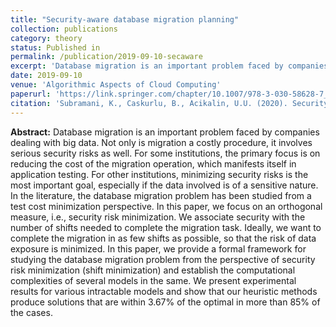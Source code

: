 ```yaml
---
title: "Security-aware database migration planning"
collection: publications
category: theory
status: Published in
permalink: /publication/2019-09-10-secaware
excerpt: 'Database migration is an important problem faced by companies dealing with big data. Not only is migration a costly procedure, it involves serious security risks as well. For some institutions, the primary focus is on reducing the cost of the migration operation, which manifests itself in application testing. For other institutions, minimizing security risks is the most important goal, especially if the data involved is of a sensitive nature. In the literature, the database migration problem has been studied from a test cost minimization perspective. In this paper, we focus on an orthogonal measure, i.e., security risk minimization. We associate security with the number of shifts needed to complete the migration task. Ideally, we want to complete the migration in as few shifts as possible, so that the risk of data exposure is minimized. In this paper, we provide a formal framework for studying the database migration problem from the perspective of security risk minimization (shift minimization) and establish the computational complexities of several models in the same. We present experimental results for various intractable models and show that our heuristic methods produce solutions that are within 3.67% of the optimal in more than 85% of the cases.'
date: 2019-09-10
venue: 'Algorithmic Aspects of Cloud Computing'
paperurl: 'https://link.springer.com/chapter/10.1007/978-3-030-58628-7_7'
citation: 'Subramani, K., Caskurlu, B., Acikalin, U.U. (2020). Security-Aware Database Migration Planning. In: Brandic, I., Genez, T., Pietri, I., Sakellariou, R. (eds) Algorithmic Aspects of Cloud Computing. ALGOCLOUD 2019.'
---
```

**Abstract:** Database migration is an important problem faced by companies dealing with big data. Not only is migration a costly procedure, it involves serious security risks as well. For some institutions, the primary focus is on reducing the cost of the migration operation, which manifests itself in application testing. For other institutions, minimizing security risks is the most important goal, especially if the data involved is of a sensitive nature. In the literature, the database migration problem has been studied from a test cost minimization perspective. In this paper, we focus on an orthogonal measure, i.e., security risk minimization. We associate security with the number of shifts needed to complete the migration task. Ideally, we want to complete the migration in as few shifts as possible, so that the risk of data exposure is minimized. In this paper, we provide a formal framework for studying the database migration problem from the perspective of security risk minimization (shift minimization) and establish the computational complexities of several models in the same. We present experimental results for various intractable models and show that our heuristic methods produce solutions that are within 3.67% of the optimal in more than 85% of the cases.
